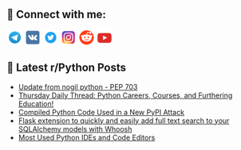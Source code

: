 ## 🔎 Connect with me:
[<img src="https://github.com/bullbesh/bullbesh/blob/main/images/Telegram.png" width="32" height="32" />](https://t.me/bullbesh)
[<img src="https://github.com/bullbesh/bullbesh/blob/main/images/VK.png" width="32" height="32" />](https://vk.com/bullbesh)
[<img src="https://github.com/bullbesh/bullbesh/blob/main/images/Twitter.png" width="32" height="32" />](https://twitter.com/bullbesh1)
[<img src="https://github.com/bullbesh/bullbesh/blob/main/images/Instagram.png" width="32" height="32" />](https://www.instagram.com/bullbesh)
[<img src="https://github.com/bullbesh/bullbesh/blob/main/images/Reddit.png" width="32" height="32" />](https://www.reddit.com/user/bullbesh)
[<img src="https://github.com/bullbesh/bullbesh/blob/main/images/YouTube.png" width="32" height="32" />](https://www.youtube.com/channel/UCtfjRs6uzgq5mfm8S06WTcg)

## 📕 Latest r/Python Posts
<!-- BLOG-POST-LIST:START -->
- [Update from nogil python - PEP 703](https://www.reddit.com/r/Python/comments/143v676/update_from_nogil_python_pep_703/)
- [Thursday Daily Thread: Python Careers, Courses, and Furthering Education!](https://www.reddit.com/r/Python/comments/143td9n/thursday_daily_thread_python_careers_courses_and/)
- [Compiled Python Code Used in a New PyPI Attack](https://www.reddit.com/r/Python/comments/143r895/compiled_python_code_used_in_a_new_pypi_attack/)
- [Flask extension to quickly and easily add full text search to your SQLAlchemy models with Whoosh](https://www.reddit.com/r/Python/comments/143r3cw/flask_extension_to_quickly_and_easily_add_full/)
- [Most Used Python IDEs and Code Editors](https://www.reddit.com/r/Python/comments/143pi84/most_used_python_ides_and_code_editors/)
<!-- BLOG-POST-LIST:END -->
